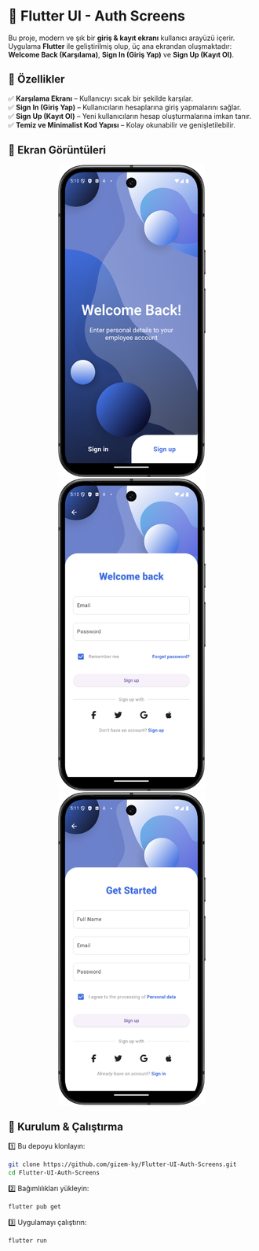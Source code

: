 # 🚀 Flutter UI - Auth Screens

Bu proje, modern ve şık bir **giriş & kayıt ekranı** kullanıcı arayüzü içerir. Uygulama **Flutter** ile geliştirilmiş olup, üç ana ekrandan oluşmaktadır: **Welcome Back (Karşılama)**, **Sign In (Giriş Yap)** ve **Sign Up (Kayıt Ol)**.

## 🌟 Özellikler

✅ **Karşılama Ekranı** – Kullanıcıyı sıcak bir şekilde karşılar.  
✅ **Sign In (Giriş Yap)** – Kullanıcıların hesaplarına giriş yapmalarını sağlar.  
✅ **Sign Up (Kayıt Ol)** – Yeni kullanıcıların hesap oluşturmalarına imkan tanır.                                                                                                        
✅ **Temiz ve Minimalist Kod Yapısı** – Kolay okunabilir ve genişletilebilir.

## 📸 Ekran Görüntüleri

<p align="center">
  <img src="./screenshots/welcome.png" alt="Welcome Back" width="300">
  <img src="./screenshots/signin.png" alt="Sign In" width="300">
  <img src="./screenshots/signup.png" alt="Sign Up" width="300">
</p>

## 🚀 Kurulum & Çalıştırma

1️⃣ Bu depoyu klonlayın:  
   ```bash
   git clone https://github.com/gizem-ky/Flutter-UI-Auth-Screens.git
   cd Flutter-UI-Auth-Screens
   ```
2️⃣ Bağımlılıkları yükleyin:  
   ```bash
   flutter pub get
   ```
3️⃣ Uygulamayı çalıştırın:  
   ```bash
   flutter run
   ```
